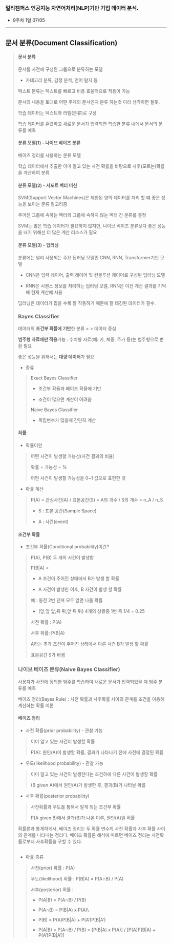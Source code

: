 ### 멀티캠퍼스 인공지능 자연어처리[NLP]기반 기업 데이터 분석.
- 9주차 1일 07/05
---
## 문서 분류(Document Classification)
> #### 문서 분류
>
> 문서를 사전에 구성된 그룹으로 분류하는 모델
> - 카테고리 분류, 감정 분석, 언어 탐지 등
> 
> 텍스트 분류는 텍스트를 빠르고 비용 효율적으로 적용이 가능
> 
> 문서의 내용을 토대로 어떤 주제의 문서인지 분류 하는것 이라 생각하면 될듯.
>
> 학습 데이터는 텍스트와 라벨(분류)로 구성
> 
> 학습 데이터를 훈련하고 새로운 문서가 입력되면 학습한 분류 내에서 문서의 문류를 예측
> 
> #### 분류 모델(1) - 나이브 베이즈 분류
>
> 베이즈 정리를 사용하는 분류 모델
> 
> 학습 데이터에서 추출한 이미 알고 있는 사전 확률을 바탕으로 사후(모르는)확률을 계산하여 분류
> 
> #### 분류 모델(2) - 서포트 벡터 머신
> 
> SVM(Support Vector Machines)은 제한된 양의 데이터를 처리 할 때 좋은 성능을 보이는 분류 알고리즘
> 
> 주어진 그룹에 속하는 벡터와 그룹에 속하지 않는 벡터 간 분류를 결정
> 
> SVM는 많은 학습 데이터가 필요하지 않지만, 나이브 베이즈 분류보다 좋은 성능을 내기 위해선 더 많은 계산 리소스가 필요
> 
> #### 분류 모델(3) - 딥러닝
> 
> 분류에는 널리 사용되는 주요 딥러닝 모델인 CNN, RNN, Transformer기반 모델
> - CNN은 입력 레이어, 출력 레이어 및 컨볼루션 레이어로 구성된 딥러닝 모델
> 
> - RNN은 시퀀스 정보를 처리하는 딥러닝 모델, RNN은 이전 계산 결과를 기억해 현재 계산에 사용
> 
> 딥러닝은 데이터가 많을 수록 잘 작동하기 때문에 잘 태깅된 데이터가 필수.
> 
> ### Bayes Classifier
> 
> 데이터의 **조건부 확률에 기반**한 분류 = > 데이터 중심
> 
> **범주형 자료에만 적용**가능 : 수치형 자료(예: 키, 체중, 주가 등)는 범주형으로 변환 필요
> 
> 좋은 성능을 위해서는 **대량 데이터**가 필요
> 
> - 종류
>> Exact Bayes Classifier
>> - 조건부 확율과 베이즈 확율에 기반
>> 
>> - 조건이 많으면 계산이 어려움
>> 
>> Naive Bayes Classifier
>> - 독립변수가 많을때 간단히 계산
>
> #### 확률
> - 확률이란
>> 어떤 사건이 발생할 가능성(사건 결과의 비율)
>> 
>> 확률 = 가능성 = %
>> 
>> 어떤 사건이 발생할 가능성을 0~1 값으로 표현한 것
>> 
> - 확률 계산
>> P(A) = 관심사건(A) / 표본공간(S) = A의 개수 / S의 개수 = n_A / n_S
>> - S : 표본 공간(Sample Space)
>> 
>> - A : 사건(event)
>> 
> #### 조건부 확률
> - 조건부 확률(Conditional probability)이란?
>> P(A), P(B) 두 개의 사건이 발생함
>> 
>> P(B|A) =
>> - A 조건이 주어진 상태에서 B가 발생 할 확률
>> 
>> - A 사건이 발생한 이후, B 사건이 발생 할 확률
>> 
>> 예 : 동전 2번 던져 모두 앞면 나올 확률
>>  - (앞,앞   앞,뒤   뒤,앞   뒤,뒤) 4개의 상황중 1번 즉 1/4 = 0.25
>> 
>> 사전 확률 : P(A)
>> 
>> 사후 확률: P(B|A)
>> 
>> A라는 추가 조건이 주어진 상태에서 다른 사건 B가 발생 할 확률
>> 
>> 표본공간 S가 바뀜
>> 
> ### 나이브 베이즈 분류(Naive Bayes Classifier)
>
> 사용자가 사전에 정의한 범주를 학습하여 새로운 문서가 입력되었을 때 범주 분류를 예측
> 
> 베이즈 정리(Bayes Rule) : 사전 확률과 사후확률 사이의 관계를 조건을 이용해 계산하는 확률 이론
> 
> #### 베이즈 정리
> - 사전 확률(prior probability) - 관찰 가능
>> 이미 알고 있는 사건이 발생할 확률
>> 
>> P(A): 원인(A)이 발생할 확률, 결과가 나타나기 전에 사전에 결정된 확률
>> 
> - 우도(likelihood probability) - 관찰 가능
>> 이미 알고 있는 사건이 발생한다는 조건하에 다른 사건이 발생할 확률
>> 
>> (B given A)에서 원인(A)가 발생한 후, 결과(B)가 나타날 확률
>> 
> - 사후 확률(posterior probability)
>> 사전확률과 우도를 통해서 알게 되는 조건부 확률
>> 
>> P(A given B)에서 결과(B)가 나온 이루, 원인(A)일 확률
>
> 확률론과 통계하게서, 베이즈 정리는 두 확률 변수의 사전 확률과 사후 확률 사이의 관계를 나타내는 정리다. 베이즈 확률론 해석에 따르면 베이즈 정리는 사전확률로부터 사후확률을 구할 수 있다.
> 
> ![]()
> 
> - 확률 종류
>> 사전(prior) 확률 : P(A)
>> 
>> 우도(likelihood) 확률 : P(B|A) = P(A∩B) / P(A)
>> 
>> 사후(posterior) 확률 : 
>> - P(A|B) = P(A∩B) / P(B)
>>
>> - P(A∩B) = P(B|A) x P(A)\
>> 
>> - P(B) = P(A)P(B|A) + P(A’)P(B|A’)
>> 
>> - P(A|B) = P(A∩B) / P(B) = [P(B|A) x P(A)] / [P(A)P(B|A) + P(A’)P(B|A’)]
> 
